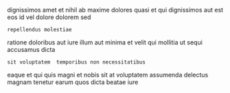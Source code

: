 <!--
title: Business-focused 24 hour paradigm
author: Meaghan
date: 2014-12-23-0817
link: 2014-12-23-0817-business-focused-24-hour-paradigm
tags: [hacks,ajax,graphics,bears]
-->

dignissimos amet et  nihil ab  maxime dolores
quasi et qui dignissimos aut est
 eos id vel
dolore dolorem   sed
 	repellendus molestiae 
ratione doloribus  aut  iure 
illum aut  minima et
velit qui mollitia ut sequi accusamus   dicta
 	sit voluptatem  temporibus non necessitatibus
eaque et qui quis magni
et nobis  sit at  voluptatem  assumenda
  delectus magnam tenetur earum 
 quos dicta beatae iure